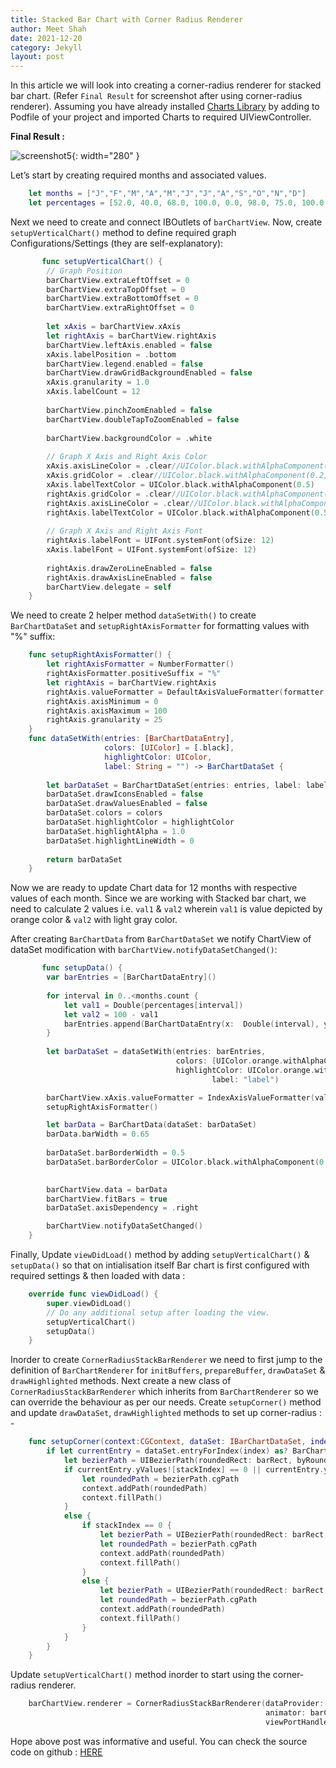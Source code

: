 ```yaml
---
title: Stacked Bar Chart with Corner Radius Renderer
author: Meet Shah
date: 2021-12-20
category: Jekyll
layout: post
---
```


In this article we will look into creating a corner-radius renderer for stacked bar chart.
(Refer `Final Result` for screenshot after using corner-radius renderer). Assuming you have already installed 
[Charts Library](https://github.com/danielgindi/Charts) by adding to Podfile of your project and imported Charts to required UIViewController.


**Final Result :**

![screenshot5](../../../../assets/Vertical_Stacked_Chart.png){: width="280" }

Let’s start by creating required months and associated values. 

```swift
    let months = ["J","F","M","A","M","J","J","A","S","O","N","D"]
    let percentages = [52.0, 40.0, 68.0, 100.0, 0.0, 98.0, 75.0, 100.0, 20.0, 10.0, 0.0, 99.0]
```

Next we need to create and connect IBOutlets of `barChartView`. 
Now, create `setupVerticalChart()` method to define required graph Configurations/Settings (they are self-explanatory):

```swift
       func setupVerticalChart() {
        // Graph Position
        barChartView.extraLeftOffset = 0
        barChartView.extraTopOffset = 0
        barChartView.extraBottomOffset = 0
        barChartView.extraRightOffset = 0
        
        let xAxis = barChartView.xAxis
        let rightAxis = barChartView.rightAxis
        barChartView.leftAxis.enabled = false
        xAxis.labelPosition = .bottom
        barChartView.legend.enabled = false
        barChartView.drawGridBackgroundEnabled = false
        xAxis.granularity = 1.0
        xAxis.labelCount = 12
        
        barChartView.pinchZoomEnabled = false
        barChartView.doubleTapToZoomEnabled = false
        
        barChartView.backgroundColor = .white
        
        // Graph X Axis and Right Axis Color
        xAxis.axisLineColor = .clear//UIColor.black.withAlphaComponent(0.2)
        xAxis.gridColor = .clear//UIColor.black.withAlphaComponent(0.2)
        xAxis.labelTextColor = UIColor.black.withAlphaComponent(0.5)
        rightAxis.gridColor = .clear//UIColor.black.withAlphaComponent(0.2)
        rightAxis.axisLineColor = .clear//UIColor.black.withAlphaComponent(0.2)
        rightAxis.labelTextColor = UIColor.black.withAlphaComponent(0.5)
        
        // Graph X Axis and Right Axis Font
        rightAxis.labelFont = UIFont.systemFont(ofSize: 12)
        xAxis.labelFont = UIFont.systemFont(ofSize: 12)
        
        rightAxis.drawZeroLineEnabled = false
        rightAxis.drawAxisLineEnabled = false
        barChartView.delegate = self
    }
```

We need to create 2 helper method `dataSetWith()` to create `BarChartDataSet` and `setupRightAxisFormatter` for formatting values with "%" suffix:

```swift
    func setupRightAxisFormatter() {
        let rightAxisFormatter = NumberFormatter()
        rightAxisFormatter.positiveSuffix = "%"
        let rightAxis = barChartView.rightAxis
        rightAxis.valueFormatter = DefaultAxisValueFormatter(formatter: rightAxisFormatter)
        rightAxis.axisMinimum = 0
        rightAxis.axisMaximum = 100
        rightAxis.granularity = 25
    }
    func dataSetWith(entries: [BarChartDataEntry],
                     colors: [UIColor] = [.black],
                     highlightColor: UIColor,
                     label: String = "") -> BarChartDataSet {
        
        let barDataSet = BarChartDataSet(entries: entries, label: label)
        barDataSet.drawIconsEnabled = false
        barDataSet.drawValuesEnabled = false
        barDataSet.colors = colors
        barDataSet.highlightColor = highlightColor
        barDataSet.highlightAlpha = 1.0
        barDataSet.highlightLineWidth = 0
        
        return barDataSet
    }
```

Now we are ready to update Chart data for 12 months with respective values of each month. 
Since we are working with Stacked bar chart, we need to calculate 2 values i.e. `val1` & `val2` 
wherein `val1` is value depicted by orange color & `val2` with light gray color.

After creating `BarChartData` from `BarChartDataSet` we notify ChartView of dataSet modification with `barChartView.notifyDataSetChanged()`:

```swift
       func setupData() {
        var barEntries = [BarChartDataEntry]()
      
        for interval in 0..<months.count {
            let val1 = Double(percentages[interval])
            let val2 = 100 - val1
            barEntries.append(BarChartDataEntry(x:  Double(interval), yValues: [val1, val2]))
        }
        
        let barDataSet = dataSetWith(entries: barEntries,
                                     colors: [UIColor.orange.withAlphaComponent(0.7), UIColor.black.withAlphaComponent(0.1)],
                                     highlightColor: UIColor.orange.withAlphaComponent(1.0),
                                             label: "label")

        barChartView.xAxis.valueFormatter = IndexAxisValueFormatter(values: months)
        setupRightAxisFormatter()

        let barData = BarChartData(dataSet: barDataSet)
        barData.barWidth = 0.65
        
        barDataSet.barBorderWidth = 0.5
        barDataSet.barBorderColor = UIColor.black.withAlphaComponent(0.1)

        
        barChartView.data = barData
        barChartView.fitBars = true
        barDataSet.axisDependency = .right

        barChartView.notifyDataSetChanged()
    }
```
Finally, Update `viewDidLoad()` method  by adding `setupVerticalChart()` & `setupData()` 
so that on intialisation itself Bar chart is first configured with required settings & then loaded with data :

```swift
    override func viewDidLoad() {
        super.viewDidLoad()
        // Do any additional setup after loading the view.
        setupVerticalChart()
        setupData()
    }
```

Inorder to create `CornerRadiusStackBarRenderer` we need to first jump to the definition of `BarChartRenderer` 
for `initBuffers`, `prepareBuffer`, `drawDataSet` & `drawHighlighted` methods. 
Next create a new class of `CornerRadiusStackBarRenderer` which inherits from `BarChartRenderer` so we can override the behaviour as per our needs.
Create `setupCorner()` method and update `drawDataSet`, `drawHighlighted` methods to set up corner-radius : - 

```swift
    func setupCorner(context:CGContext, dataSet: IBarChartDataSet, index: Int, stackIndex:Int, barRect:CGRect) {
        if let currentEntry = dataSet.entryForIndex(index) as? BarChartDataEntry {
            let bezierPath = UIBezierPath(roundedRect: barRect, byRoundingCorners: [.allCorners], cornerRadii: CGSize(width: cornerRadius, height: cornerRadius))
            if currentEntry.yValues![stackIndex] == 0 || currentEntry.yValues![stackIndex] == 100 {
                let roundedPath = bezierPath.cgPath
                context.addPath(roundedPath)
                context.fillPath()
            }
            else {
                if stackIndex == 0 {
                    let bezierPath = UIBezierPath(roundedRect: barRect, byRoundingCorners: [.bottomLeft, .bottomRight], cornerRadii: CGSize(width: cornerRadius, height: cornerRadius))
                    let roundedPath = bezierPath.cgPath
                    context.addPath(roundedPath)
                    context.fillPath()
                }
                else {
                    let bezierPath = UIBezierPath(roundedRect: barRect, byRoundingCorners: [.topLeft, .topRight], cornerRadii: CGSize(width: cornerRadius, height: cornerRadius))
                    let roundedPath = bezierPath.cgPath
                    context.addPath(roundedPath)
                    context.fillPath()
                }
            }
        }
    }
```

Update `setupVerticalChart()` method inorder to start using the corner-radius renderer.

```swift
    barChartView.renderer = CornerRadiusStackBarRenderer(dataProvider: barChartView,
                                                         animator: barChartView.chartAnimator,
                                                         viewPortHandler: barChartView.viewPortHandler)
```


Hope above post was informative and useful. You can check the source code on github : [HERE](https://github.com/iameetshah/verticalBarChartDemo)
